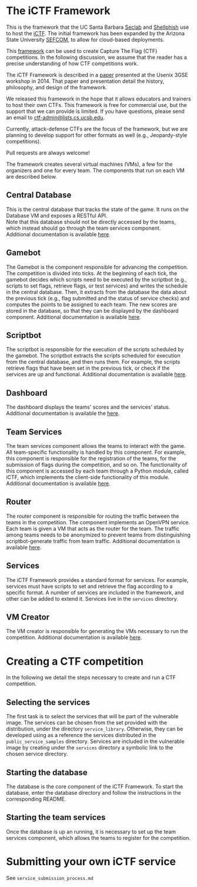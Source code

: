 # The iCTF Framework

This is the framework that the UC Santa Barbara [Seclab](http://seclab.cs.ucsb.edu) and [Shellphish](http://www.shellphish.net) use to host the [iCTF](http://ictf.cs.ucsb.edu).
The initial framework has been expanded by the Arizona State University [SEFCOM](http://sefcom.asu.edu/), to allow for cloud-based deployments.

This [framework](http://ictf.cs.ucsb.edu/framework) can be used to create Capture The Flag (CTF) competitions. 
In the following discussion, we assume that the reader has a precise understanding of how CTF competitions work.

The iCTF Framework is described in a [paper](https://www.usenix.org/conference/3gse14/summit-program/presentation/vigna) presented at the Usenix 3GSE workshop in 2014. 
That paper and presentation detail the history, philosophy, and design of the framework.

We released this framework in the hope that it allows educators and trainers to host their own CTFs. 
This framework is free for commercial use, but the support that we can provide is limited. 
If you have questions, please send an email to ctf-admin@lists.cs.ucsb.edu. 

Currently, attack-defense CTFs are the focus of the framework, but we are planning to develop support for other formats as well (e.g., Jeopardy-style competitions). 

Pull requests are always welcome!

The framework creates several virtual machines (VMs), a few for the organizers and one for every team. 
The components that run on each VM are described below.

## Central Database

This is the central database that tracks the state of the game. 
It runs on the Database VM and exposes a RESTful API.  
Note that this database should not be directly accessed by the teams, which instead should go through the team services component.   
Additional documentation is available [here](database/README.md).

## Gamebot

The Gamebot is the component responsible for advancing the competition. 
The competition is divided into ticks. 
At the beginning of each tick, the gamebot decides which scripts need to be executed by the scriptbot (e.g., scripts to set flags, retrieve flags, or test services) and writes the schedule in the central database. 
Then, it extracts from the database the data about the previous tick (e.g., flag submitted and the status of service checks) and computes the points to be assigned to each team. 
The new scores are stored in the database, so that they can be displayed by the dashboard component. 
Additional documentation is available [here](gamebot/README.md).

## Scriptbot

The scriptbot is responsible for the execution of the scripts scheduled by the gamebot. 
The scriptbot extracts the scripts scheduled for execution from the central database, and then runs them. 
For example, the scripts retrieve flags that have been set in the previous tick, or check if the services are up and functional. 
Additional documentation is available [here](scriptbot/README.md).

## Dashboard

The dashboard displays the teams' scores and the services' status. 
Additional documentation is available the [here](dashboard/README.md).

## Team Services

The team services component allows the teams to interact with the game. 
All team-specific functionality is handled by this component.
For example, this component is responsible for the registration of the teams, for the submission of flags during the competition, and so on.
The functionality of this component is accessed by each team through a Python module, called iCTF, which implements the client-side functionality of this module. 
Additional documentation is available [here](team_services/README.md). 

## Router

The router component is responsible for routing the traffic between the teams in the competition. 
The component implements an OpenVPN service. Each team is given a VM that acts as the router for the team.
The traffic among teams needs to be anonymized to prevent teams from distinguishing scriptbot-generate traffic from team traffic.
Additional documentation is available [here](router/README.md).

## Services

The iCTF Framework provides a standard format for services. 
For example, services must have scripts to set and retrieve the flag according to a specific format. 
A number of services are included in the framework, and other can be added to extend it. 
Services live in the `services` directory.

## VM Creator

The VM creator is responsible for generating the VMs necessary to run the competition. 
Additional documentation is available [here](vmcreator/README.md).

# Creating a CTF competition

In the following we detail the steps necessary to create and run a CTF competition.

## Selecting the services

The first task is to select the services that will be part of the vulnerable image.
The services can be chosen from the set provided with the distribution, under the directory `service_library`.
Otherwise, they can be developed using as a reference the services distributed in the `public_service_samples` directory.
Services are included in the vulnerable image by creating under the `services` directory a symbolic link to the chosen service directory.

## Starting the database

The database is the core component of the iCTF Framework.
To start the database, enter the database directory and follow the instructions in the corresponding README.

## Starting the team services

Once the database is up an running, it is necessary to set up the team services component, which allows the teams to register for the competition.

# Submitting your own iCTF service

See `service_submission_process.md`

